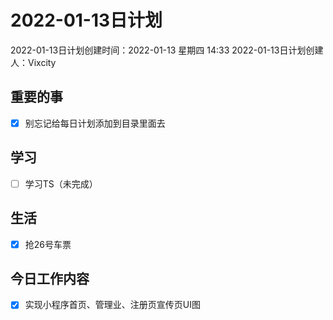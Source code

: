 # 2022-01-13日计划

2022-01-13日计划创建时间：2022-01-13 星期四  14:33
2022-01-13日计划创建人：Vixcity

## 重要的事
- [x] 别忘记给每日计划添加到目录里面去

## 学习
- [ ] 学习TS（未完成）

## 生活
- [x] 抢26号车票

## 今日工作内容
- [x] 实现小程序首页、管理业、注册页宣传页UI图